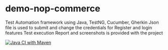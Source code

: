 # demo-nop-commerce
Test Automation framework using Java, TestNG, Cucumber, Gherkin
Json file is used to submit and change the credentials for Register and login features
Test execution Report and screenshots is provided with the project

[![Java CI with Maven](https://github.com/Shahinoo/demo-nop-commerce/actions/workflows/maven.yml/badge.svg)](https://github.com/Shahinoo/demo-nop-commerce/actions/workflows/maven.yml)
